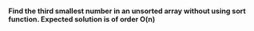#### Find the third smallest number in an unsorted array without using sort function. Expected solution is of order  O(n)
